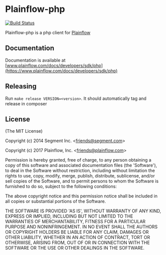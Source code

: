 Plainflow-php
==============

[![Build Status](https://travis-ci.org/plainflow-dcp/plainflow-php.png?branch=master)](https://travis-ci.org/plainflow-dcp/plainflow-php)

Plainflow-php is a php client for [Plainflow](https://www.plainflow.com)

## Documentation

Documentation is available at [www.plainflow.com/docs/developers/sdk/php](https://www.plainflow.com/docs/developers/sdk/php)

## Releasing

Run `make release VERSION=<version>`. It should automatically tag and release in composer

## License

(The MIT License)

Copyright (c) 2014 Segment Inc. \<friends@segment.com\>

Copyright (c) 2017 Plainflow, Inc. \<friends@plainflow.com\>

Permission is hereby granted, free of charge, to any person obtaining a copy of this software and associated documentation files (the 'Software'), to deal in the Software without restriction, including without limitation the rights to use, copy, modify, merge, publish, distribute, sublicense, and/or sell copies of the Software, and to permit persons to whom the Software is furnished to do so, subject to the following conditions:

The above copyright notice and this permission notice shall be included in all copies or substantial portions of the Software.

THE SOFTWARE IS PROVIDED 'AS IS', WITHOUT WARRANTY OF ANY KIND, EXPRESS OR IMPLIED, INCLUDING BUT NOT LIMITED TO THE WARRANTIES OF MERCHANTABILITY, FITNESS FOR A PARTICULAR PURPOSE AND NONINFRINGEMENT. IN NO EVENT SHALL THE AUTHORS OR COPYRIGHT HOLDERS BE LIABLE FOR ANY CLAIM, DAMAGES OR OTHER LIABILITY, WHETHER IN AN ACTION OF CONTRACT, TORT OR OTHERWISE, ARISING FROM, OUT OF OR IN CONNECTION WITH THE SOFTWARE OR THE USE OR OTHER DEALINGS IN THE SOFTWARE.
